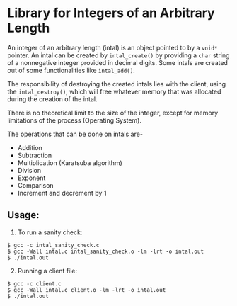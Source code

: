 # Library for Integers of an Arbitrary Length

An integer of an arbitrary length (intal) is an object pointed to by a ```void*``` pointer. An intal can be created by ```intal_create()``` by providing a ```char``` string of a nonnegative integer provided in decimal digits. Some intals are created out of some functionalities like ```intal_add()```.

The responsibility of destroying the created intals lies with the client, using the ```intal_destroy()```, which will free whatever memory that was allocated during the creation of the intal.

There is no theoretical limit to the size of the integer, except for memory limitations of the process (Operating System).

The operations that can be done on intals are-

- Addition
- Subtraction
- Multiplication (Karatsuba algorithm)
- Division
- Exponent
- Comparison
- Increment and decrement by 1


## Usage:
1. To run a sanity check:
```
$ gcc -c intal_sanity_check.c
$ gcc -Wall intal.c intal_sanity_check.o -lm -lrt -o intal.out
$ ./intal.out
```

2. Running a client file:
```
$ gcc -c client.c
$ gcc -Wall intal.c client.o -lm -lrt -o intal.out
$ ./intal.out
```
